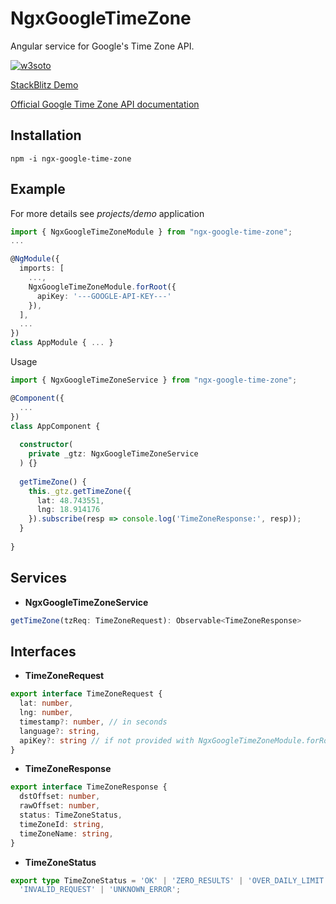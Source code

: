 # NgxGoogleTimeZone

Angular service for Google's Time Zone API. 

[![w3soto](https://circleci.com/gh/w3soto/ngx-google-time-zone.svg?style=svg)](https://circleci.com/gh/w3soto/ngx-google-time-zone)

[StackBlitz Demo](https://stackblitz.com/edit/angular-ivy-j9hem2)

[Official Google Time Zone API documentation](https://developers.google.com/maps/documentation/timezone/overview)

## Installation
```shell
npm -i ngx-google-time-zone
```

## Example

For more details see *projects/demo* application

```typescript
import { NgxGoogleTimeZoneModule } from "ngx-google-time-zone";
...

@NgModule({
  imports: [
    ...,
    NgxGoogleTimeZoneModule.forRoot({
      apiKey: '---GOOGLE-API-KEY---'
    }),
  ],
  ...
})
class AppModule { ... }

```

Usage
```typescript
import { NgxGoogleTimeZoneService } from "ngx-google-time-zone";

@Component({
  ...
})
class AppComponent { 
  
  constructor(
    private _gtz: NgxGoogleTimeZoneService
  ) {}
  
  getTimeZone() {
    this._gtz.getTimeZone({
      lat: 48.743551, 
      lng: 18.914176
    }).subscribe(resp => console.log('TimeZoneResponse:', resp));
  }
  
}
```

## Services

* **NgxGoogleTimeZoneService**

```typescript
getTimeZone(tzReq: TimeZoneRequest): Observable<TimeZoneResponse>
```

## Interfaces

* **TimeZoneRequest**
```typescript
export interface TimeZoneRequest {
  lat: number,
  lng: number,
  timestamp?: number, // in seconds
  language?: string,
  apiKey?: string // if not provided with NgxGoogleTimeZoneModule.forRoot(...)
}
```

* **TimeZoneResponse**
```typescript
export interface TimeZoneResponse {
  dstOffset: number,
  rawOffset: number,
  status: TimeZoneStatus,
  timeZoneId: string,
  timeZoneName: string,
}
```

* **TimeZoneStatus**
```typescript
export type TimeZoneStatus = 'OK' | 'ZERO_RESULTS' | 'OVER_DAILY_LIMIT' | 'OVER_QUERY_LIMIT' | 'REQUEST_DENIED' |
  'INVALID_REQUEST' | 'UNKNOWN_ERROR';
```
